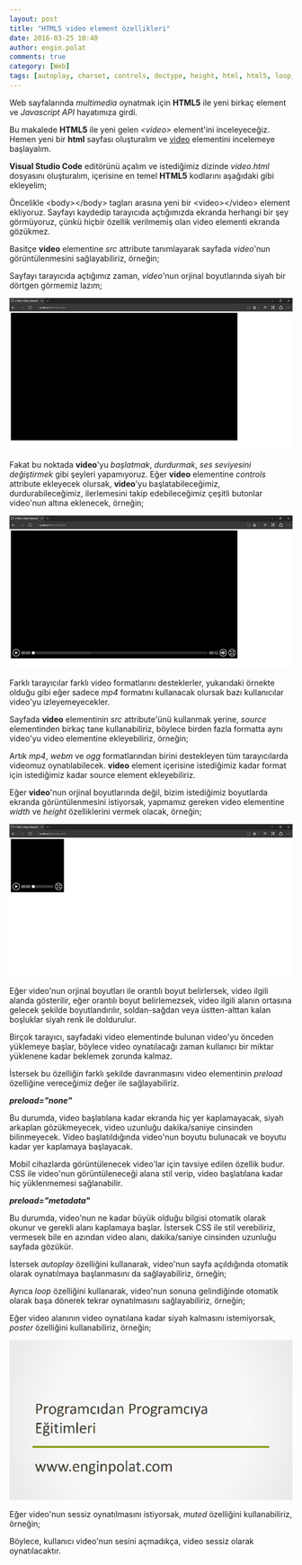 ```yaml
---
layout: post
title: "HTML5 video element özellikleri"
date: 2016-03-25 10:40
author: engin.polat
comments: true
category: [Web]
tags: [autoplay, charset, controls, doctype, height, html, html5, loop, meta, metadata, muted, poster, preload, source, src, type, video, width]
---
```

Web sayfalarında *multimedia* oynatmak için **HTML5** ile yeni birkaç element ve *Javascript API* hayatımıza girdi.

Bu makalede **HTML5** ile yeni gelen *&lt;video&gt;* element'ini inceleyeceğiz. Hemen yeni bir **html** sayfası oluşturalım ve <a href="http://www.w3schools.com/tags/tag_video.asp" target="_blank" rel="noopener">video</a> elementini incelemeye başlayalım.

**Visual Studio Code** editörünü açalım ve istediğimiz dizinde *video.html* dosyasını oluşturalım, içerisine en temel **HTML5** kodlarını aşağıdaki gibi ekleyelim;

<script src="https://gist.github.com/polatengin/e09a8034085e7a67142aab3ad5edda53.js?file=video-before.html"></script>

Öncelikle &lt;body&gt;&lt;/body&gt; tagları arasına yeni bir &lt;video&gt;&lt;/video&gt; element ekliyoruz. Sayfayı kaydedip tarayıcıda açtığımızda ekranda herhangi bir şey görmüyoruz, çünkü hiçbir özellik verilmemiş olan video elementi ekranda gözükmez.

Basitçe **video** elementine *src* attribute tanımlayarak sayfada *video*'nun görüntülenmesini sağlayabiliriz, örneğin;

<script src="https://gist.github.com/polatengin/e09a8034085e7a67142aab3ad5edda53.js?file=video-after.html"></script>

Sayfayı tarayıcıda açtığımız zaman, *video*'nun orjinal boyutlarında siyah bir dörtgen görmemiz lazım;

![](/assets/uploads/2016/03/html5video-0.png)

Fakat bu noktada **video**'yu *başlatmak*, *durdurmak*, *ses seviyesini değiştirmek* gibi şeyleri yapamıyoruz. Eğer **video** elementine *controls* attribute ekleyecek olursak, **video**'yu başlatabileceğimiz, durdurabileceğimiz, ilerlemesini takip edebileceğimiz çeşitli butonlar video'nun altına eklenecek, örneğin;

<script src="https://gist.github.com/polatengin/e09a8034085e7a67142aab3ad5edda53.js?file=video-controls.html"></script>

![](/assets/uploads/2016/03/html5video-1.png)

Farklı tarayıcılar farklı video formatlarını desteklerler, yukarıdaki örnekte olduğu gibi eğer sadece *mp4* formatını kullanacak olursak bazı kullanıcılar video'yu izleyemeyecekler.

Sayfada **video** elementinin *src* attribute'ünü kullanmak yerine, *source* elementinden birkaç tane kullanabiliriz, böylece birden fazla formatta aynı video'yu video elementine ekleyebiliriz, örneğin;

<script src="https://gist.github.com/polatengin/e09a8034085e7a67142aab3ad5edda53.js?file=video-sources.html"></script>

Artık *mp4*, *webm* ve *ogg* formatlarından birini destekleyen tüm tarayıcılarda videomuz oynatılabilecek. **video** element içerisine istediğimiz kadar format için istediğimiz kadar source element ekleyebiliriz.

Eğer **video**'nun orjinal boyutlarında değil, bizim istediğimiz boyutlarda ekranda görüntülenmesini istiyorsak, yapmamız gereken video elementine *width* ve *height* özelliklerini vermek olacak, örneğin;

<script src="https://gist.github.com/polatengin/e09a8034085e7a67142aab3ad5edda53.js?file=video-size.html"></script>

![](/assets/uploads/2016/03/html5video-2.png)

Eğer video'nun orjinal boyutları ile orantılı boyut belirlersek, video ilgili alanda gösterilir, eğer orantılı boyut belirlemezsek, video ilgili alanın ortasına gelecek şekilde boyutlandırılır, soldan-sağdan veya üstten-alttan kalan boşluklar siyah renk ile doldurulur.

Birçok tarayıcı, sayfadaki video elementinde bulunan video'yu önceden yüklemeye başlar, böylece video oynatılacağı zaman kullanıcı bir miktar yüklenene kadar beklemek zorunda kalmaz.

İstersek bu özelliğin farklı şekilde davranmasını video elementinin *preload* özelliğine vereceğimiz değer ile sağlayabiliriz.

***preload="none"***

<script src="https://gist.github.com/polatengin/e09a8034085e7a67142aab3ad5edda53.js?file=video-preload-none.html"></script>

Bu durumda, video başlatılana kadar ekranda hiç yer kaplamayacak, siyah arkaplan gözükmeyecek, video uzunluğu dakika/saniye cinsinden bilinmeyecek. Video başlatıldığında video'nun boyutu bulunacak ve boyutu kadar yer kaplamaya başlayacak.

Mobil cihazlarda görüntülenecek video'lar için tavsiye edilen özellik budur. CSS ile video'nun görüntüleneceği alana stil verip, video başlatılana kadar hiç yüklenmemesi sağlanabilir.

***preload="metadata"***

<script src="https://gist.github.com/polatengin/e09a8034085e7a67142aab3ad5edda53.js?file=video-preload-metadata.html"></script>

Bu durumda, video'nun ne kadar büyük olduğu bilgisi otomatik olarak okunur ve gerekli alanı kaplamaya başlar. İstersek CSS ile stil verebiliriz, vermesek bile en azından video alanı, dakika/saniye cinsinden uzunluğu sayfada gözükür.

İstersek *autoplay* özelliğini kullanarak, video'nun sayfa açıldığında otomatik olarak oynatılmaya başlanmasını da sağlayabiliriz, örneğin;

<script src="https://gist.github.com/polatengin/e09a8034085e7a67142aab3ad5edda53.js?file=video-autoplay.html"></script>

Ayrıca *loop* özelliğini kullanarak, video'nun sonuna gelindiğinde otomatik olarak başa dönerek tekrar oynatılmasını sağlayabiliriz, örneğin;

<script src="https://gist.github.com/polatengin/e09a8034085e7a67142aab3ad5edda53.js?file=video-loop.html"></script>

Eğer video alanının video oynatılana kadar siyah kalmasını istemiyorsak, *poster* özelliğini kullanabiliriz, örneğin;

<script src="https://gist.github.com/polatengin/e09a8034085e7a67142aab3ad5edda53.js?file=video-poster.html"></script>

![](/assets/uploads/2016/03/html5video-poster.png)

Eğer video'nun sessiz oynatılmasını istiyorsak, *muted* özelliğini kullanabiliriz, örneğin;

<script src="https://gist.github.com/polatengin/e09a8034085e7a67142aab3ad5edda53.js?file=video-muted.html"></script>

Böylece, kullanıcı video'nun sesini açmadıkça, video sessiz olarak oynatılacaktır.

